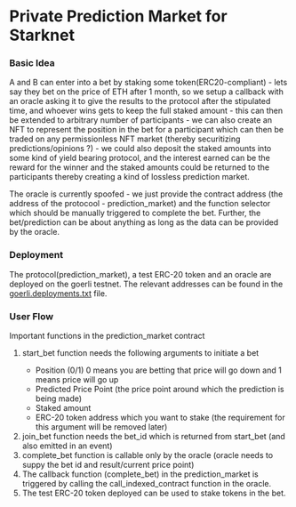 # Private Prediction Market for Starknet

### Basic Idea
<p>A and B can enter into a bet by staking some token(ERC20-compliant) - lets say they bet on the price of ETH after 1 month, so we setup a callback with an oracle asking it to give the results to the protocol after the stipulated time, and whoever wins gets to keep the full staked amount - this can then be extended to arbitrary number of participants - we can also create an NFT to represent the position in the bet for a participant which can then be traded on any permissionless NFT market (thereby securitizing predictions/opinions ?) - we could also deposit the staked amounts into some kind of yield bearing protocol, and the interest earned can be the reward for the winner and the staked amounts could be returned to the participants thereby creating a kind of lossless prediction market.</p>

<p>
The oracle is currently spoofed - we just provide the contract address (the address of the protocool - prediction_market) and the function selector which should be manually triggered to complete the bet. Further, the bet/prediction can be about anything as long as the data can be provided by the oracle.</p>

### Deployment
The protocol(prediction_market), a test ERC-20 token and an oracle are deployed on the goerli testnet. The relevant addresses can be found in the [goerli.deployments.txt](https://github.com/udayj/starknet_prediction_market/blob/master/goerli.deployments.txt) file.

### User Flow
Important functions in the prediction_market contract
<ol>
  
  <li>start_bet function needs the following arguments to initiate a bet</li>
<ul>
  <li>Position (0/1) 0 means you are betting that price will go down and 1 means price will go up</li>
  <li>Predicted Price Point (the price point around which the prediction is being made)</li>
  <li>Staked amount</li>
  <li>ERC-20 token address which you want to stake (the requirement for this argument will be removed later) </li>
</ul>
<li>join_bet function needs the bet_id which is returned from start_bet (and also emitted in an event)</li>
<li>complete_bet function is callable only by the oracle (oracle needs to suppy the bet id and result/current price point)</li>
<li>The callback function (complete_bet) in the prediction_market is triggered by calling the call_indexed_contract function in the oracle.</li>
  <li>The test ERC-20 token deployed can be used to stake tokens in the bet.</li>

